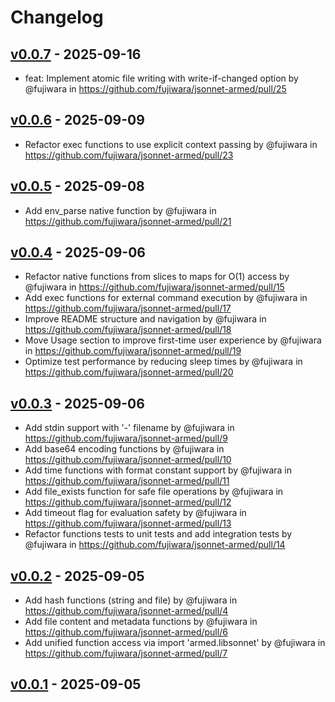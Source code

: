 # Changelog

## [v0.0.7](https://github.com/fujiwara/jsonnet-armed/compare/v0.0.6...v0.0.7) - 2025-09-16
- feat: Implement atomic file writing with write-if-changed option by @fujiwara in https://github.com/fujiwara/jsonnet-armed/pull/25

## [v0.0.6](https://github.com/fujiwara/jsonnet-armed/compare/v0.0.5...v0.0.6) - 2025-09-09
- Refactor exec functions to use explicit context passing by @fujiwara in https://github.com/fujiwara/jsonnet-armed/pull/23

## [v0.0.5](https://github.com/fujiwara/jsonnet-armed/compare/v0.0.4...v0.0.5) - 2025-09-08
- Add env_parse native function by @fujiwara in https://github.com/fujiwara/jsonnet-armed/pull/21

## [v0.0.4](https://github.com/fujiwara/jsonnet-armed/compare/v0.0.3...v0.0.4) - 2025-09-06
- Refactor native functions from slices to maps for O(1) access by @fujiwara in https://github.com/fujiwara/jsonnet-armed/pull/15
- Add exec functions for external command execution by @fujiwara in https://github.com/fujiwara/jsonnet-armed/pull/17
- Improve README structure and navigation by @fujiwara in https://github.com/fujiwara/jsonnet-armed/pull/18
- Move Usage section to improve first-time user experience by @fujiwara in https://github.com/fujiwara/jsonnet-armed/pull/19
- Optimize test performance by reducing sleep times by @fujiwara in https://github.com/fujiwara/jsonnet-armed/pull/20

## [v0.0.3](https://github.com/fujiwara/jsonnet-armed/compare/v0.0.2...v0.0.3) - 2025-09-06
- Add stdin support with '-' filename by @fujiwara in https://github.com/fujiwara/jsonnet-armed/pull/9
- Add base64 encoding functions by @fujiwara in https://github.com/fujiwara/jsonnet-armed/pull/10
- Add time functions with format constant support by @fujiwara in https://github.com/fujiwara/jsonnet-armed/pull/11
- Add file_exists function for safe file operations by @fujiwara in https://github.com/fujiwara/jsonnet-armed/pull/12
- Add timeout flag for evaluation safety by @fujiwara in https://github.com/fujiwara/jsonnet-armed/pull/13
- Refactor functions tests to unit tests and add integration tests by @fujiwara in https://github.com/fujiwara/jsonnet-armed/pull/14

## [v0.0.2](https://github.com/fujiwara/jsonnet-armed/compare/v0.0.1...v0.0.2) - 2025-09-05
- Add hash functions (string and file) by @fujiwara in https://github.com/fujiwara/jsonnet-armed/pull/4
- Add file content and metadata functions by @fujiwara in https://github.com/fujiwara/jsonnet-armed/pull/6
- Add unified function access via import 'armed.libsonnet' by @fujiwara in https://github.com/fujiwara/jsonnet-armed/pull/7

## [v0.0.1](https://github.com/fujiwara/jsonnet-armed/commits/v0.0.1) - 2025-09-05

